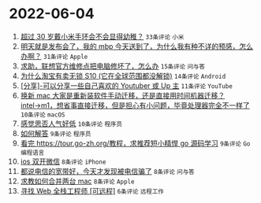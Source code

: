 # 2022-06-04

1. [超过 30 岁戴小米手环会不会显得幼稚？](https://www.v2ex.com/t/857218) `33条评论` `小米`
1. [明天就是发布会了，我的 mbp 今天送到了，为什么我有种不详的预感，怎么办啊？](https://www.v2ex.com/t/857213) `31条评论` `Apple`
1. [求助，联想官方维修点把电脑修坏了，怎么办](https://www.v2ex.com/t/857207) `15条评论` `问与答`
1. [为什么淘宝有卖无锁 S10 (它在全球范围都没解锁)](https://www.v2ex.com/t/857205) `14条评论` `Android`
1. [[分享]-可以分享一些自己喜欢的 Youtuber 或 Up 主](https://www.v2ex.com/t/857214) `11条评论` `YouTube`
1. [换新 mac 大家是重新装软件手动迁移，还是直接用时间机器迁移？ intel→m1，想省事直接迁移，但是担心有小问题，毕竟处理器完全不一样了](https://www.v2ex.com/t/857217) `10条评论` `macOS`
1. [感觉思否人气好低](https://www.v2ex.com/t/857216) `10条评论` `程序员`
1. [如何解答](https://www.v2ex.com/t/857225) `9条评论` `程序员`
1. [看完 https://tour.go-zh.org/教程，求推荐短小精悍 go 源码学习](https://www.v2ex.com/t/857215) `9条评论` `Go 编程语言`
1. [ios 双开微信](https://www.v2ex.com/t/857231) `8条评论` `iPhone`
1. [都说电信的宽带好，今天才发现被电信骗了](https://www.v2ex.com/t/857227) `8条评论` `问与答`
1. [求教如何合并两台 mac](https://www.v2ex.com/t/857206) `8条评论` `Apple`
1. [寻找 Web 全栈工程师 [可远程]](https://www.v2ex.com/t/857209) `6条评论` `远程工作`
